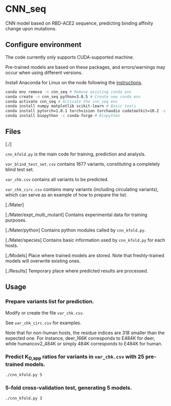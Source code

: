 # CNN_seq
  CNN model based on RBD-ACE2 sequence, predicting binding affinity change upon mutations.

## Configure environment
  The code currently only supports CUDA-supported machine.

  Pre-trained models are based on these packages, and errors/warnings may occur when using different versions.

  Install Anaconda for Linux on the node following the [instructions](https://docs.anaconda.com/anaconda/install/linux/).
  ```bash
  conda env remove -n cnn_seq # Remove existing conda env
  conda create -n cnn_seq python=3.8.5 # Create new conda env
  conda activate cnn_seq # Activate the cnn_seq env
  conda install numpy matplotlib scikit-learn # Basic tools
  conda install pytorch=1.8.1 torchvision torchaudio cudatoolkit=10.2 -c pytorch # PyTorch with CUDA support
  conda install biopython -c conda-forge # Biopython
  ```

## Files
  [./]

  `cnn_kfold.py` is the main code for training, prediction and analysls.

  `var_blind_test_set.csv` contains 1677 variants, constituting a completely blind test set.

  `var_chk.csv` contains all variants to be predicted.

  `var_chk_circ.csv` contains many variants (including circulating variants), which can serve as an example of how to prepare the list.

  [./Mater]

  [./Mater/expt_multi_mutant] Contains experimental data for training purposes.

  [./Mater/python] Contains python modules called by `cnn_kfold.py`.

  [./Mater/species] Contains basic information used by `cnn_kfold.py` for each hosts.

  [./Models] Place where trained models are stored. Note that freshly-trained models will overwrite existing ones.

  [./Results] Temporary place where predicted results are processed.

## Usage
  ### Prepare variants list for prediction.
  Modify or create the file `var_chk.csv`.
  
  See `var_chk_circ.csv` for examples.

  Note that for non-human hosts, the residue indices are 318 smaller than the expected one.
  For instance, deer_166K corresponds to E484K for deer, while humancov2_484K or simply 484K corresponds to E484K for human.

  ### Predict K<sub>D,app</sub> ratios for variants in `var_chk.csv` with 25 pre-trained models.
  `./cnn_kfold.py 5`
  
  ### 5-fold cross-validation test, generating 5 models.
  `./cnn_kfold.py 3` 
